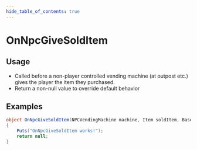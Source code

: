 ```yaml
---
hide_table_of_contents: true
---
```


# OnNpcGiveSoldItem

## Usage

* Called before a non-player controlled vending machine (at outpost etc.) gives the player the item they purchased.
* Return a non-null value to override default behavior

## Examples

```csharp title=""
object OnNpcGiveSoldItem(NPCVendingMachine machine, Item soldItem, BasePlayer buyer)
{
    Puts("OnNpcGiveSoldItem works!");
    return null;
}
```
